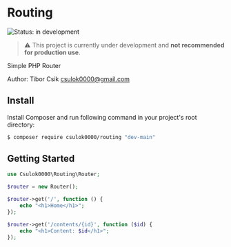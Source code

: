 # Routing

![Status: in development](https://img.shields.io/badge/Status-in%20development-red)

> ⚠️ This project is currently under development and **not recommended for production use**.

Simple PHP Router

Author: Tibor Csik <csulok0000@gmail.com>

## Install

Install Composer and run following command in your project's root directory:

~~~bash
$ composer require csulok0000/routing "dev-main"
~~~

## Getting Started

~~~php
use Csulok0000\Routing\Router;

$router = new Router();

$router->get('/', function () {
    echo "<h1>Home</h1>";
});

$router->get('/contents/{id}', function ($id) {
    echo "<h1>Content: $id</h1>";
});
~~~

